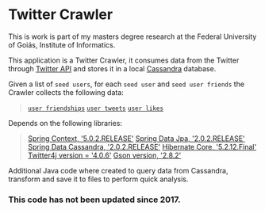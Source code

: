 # Twitter Crawler
This is work is part of my masters degree research at the Federal University of Goiás, Institute of Informatics.

This application is a Twitter Crawler, it consumes data from the Twitter through [Twitter API](https://developer.twitter.com/en/docs/api-reference-index)  and stores it in a local [Cassandra](http://cassandra.apache.org) database.

Given a list of ```seed users```, for each ```seed user``` and ```seed user friends``` the Crawler collects the following data:

> [```user friendships```](https://developer.twitter.com/en/docs/accounts-and-users/follow-search-get-users/api-reference/get-friends-ids)
> [```user tweets```](https://developer.twitter.com/en/docs/accounts-and-users/create-manage-lists/api-reference/get-lists-statuses)
> [```user likes```](https://developer.twitter.com/en/docs/tweets/post-and-engage/api-reference/get-favorites-list)


Depends on the following libraries:
> [Spring Context, '5.0.2.RELEASE'](https://github.com/spring-projects/spring-framework)
> [Spring Data Jpa, '2.0.2.RELEASE'](https://projects.spring.io/spring-data-jpa)
> [Spring Data Cassandra, '2.0.2.RELEASE'](https://github.com/spring-projects/spring-data-cassandra/tree/master/spring-data-cassandra)
> [Hibernate Core, '5.2.12.Final'](http://hibernate.org/orm)
> [Twitter4j version = '4.0.6'](twitter4j.org)
> [Gson version, '2.8.2'](https://mvnrepository.com/artifact/com.google.code.gson/gson)

Additional Java code where created to query data from Cassandra, transform and save it to files to perform quick analysis. 

### This code has not been updated since 2017.
